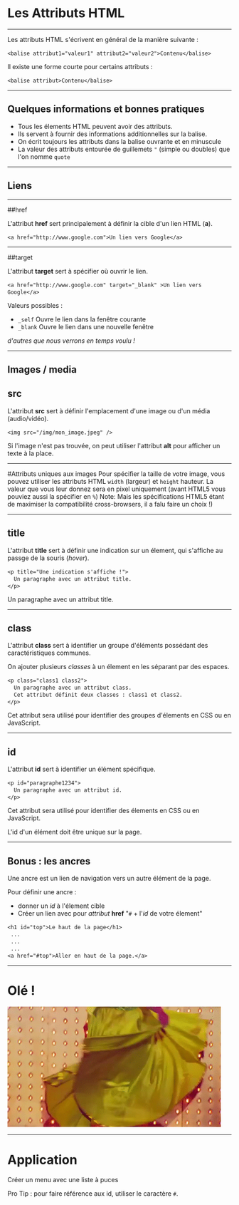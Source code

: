 # Les Attributs HTML



---



Les attributs HTML s'écrivent en général de la manière suivante :

```
<balise attribut1="valeur1" attribut2="valeur2">Contenu</balise>
```
Il existe une forme courte pour certains attributs :
```
<balise attribut>Contenu</balise>
```


***


## Quelques informations et bonnes pratiques


- Tous les élements HTML peuvent avoir des attributs.
- Ils servent à fournir des informations additionnelles sur la balise.
- On écrit toujours les attributs dans la balise ouvrante et en minuscule
- La valeur des attributs entourée de guillemets `"` (simple ou doubles) que l'on nomme `quote`



---



## Liens


***


##href

L'attribut **href** sert principalement à définir la cible d'un lien HTML (**a**).

```
<a href="http://www.google.com">Un lien vers Google</a>
```


***


##target

L'attribut **target** sert à spécifier où ouvrir le lien.
```
<a href="http://www.google.com" target="_blank" >Un lien vers Google</a>
```
Valeurs possibles :
* `_self` Ouvre le lien dans la fenêtre courante
* `_blank` Ouvre le lien dans une nouvelle fenêtre


_d'autres que nous verrons en temps voulu !_



---



## Images / media
## src

L'attribut **src** sert à définir l'emplacement d'une image ou d'un média (audio/vidéo).

```
<img src="/img/mon_image.jpeg" />
```
Si l'image n'est pas trouvée, on peut utiliser l'attribut **alt** pour afficher un texte à la place.


***


#Attributs uniques aux images
Pour spécifier la taille de votre image, vous pouvez utiliser les attributs HTML `width` (largeur) et `height` hauteur. La valeur que vous leur donnez sera en pixel uniquement (avant HTML5 vous pouviez aussi la spécifier en `%`)
Note: Mais les spécifications HTML5 étant de maximiser la compatibilité cross-browsers, il a falu faire un choix !)



---



## title

L'attribut **title** sert à définir une indication sur un élement, qui s'affiche au passge de la souris (_hover_).

```
<p title="Une indication s'affiche !">
  Un paragraphe avec un attribut title.
</p>
```
><p title="Une indication s'affiche !">
  Un paragraphe avec un attribut title.
</p>




---



## class

L'attribut **class** sert à identifier un groupe d'éléments possédant des caractéristiques communes.

On ajouter plusieurs _classes_ à un élement en les séparant par des espaces.


```
<p class="class1 class2">
  Un paragraphe avec un attribut class.
  Cet attribut définit deux classes : class1 et class2.
</p>
```

Cet attribut sera utilisé pour identifier des groupes d'élements en CSS ou en JavaScript.



---



## id

L'attribut **id** sert à identifier un élément spécifique.

```
<p id="paragraphe1234">
  Un paragraphe avec un attribut id.
</p>
```

Cet attribut sera utilisé pour identifier des élements en CSS ou en JavaScript.

L'id d'un élément doit être unique sur la page.



---



## Bonus : les ancres

Une ancre est un lien de navigation vers un autre élément de la page.

Pour définir une ancre :
- donner un _id_ à l'élement cible
- Créer un lien avec pour _attribut_ **href** "`#` + l'_id_ de votre élement"

```
<h1 id="top">Le haut de la page</h1>
 ...
 ...
 ...
<a href="#top">Aller en haut de la page.</a>
```



---



# Olé !

![ole](ole.gif)



---



# Application

Créer un menu avec une liste à puces

Pro Tip : pour faire référence aux id, utiliser le caractère `#`.
